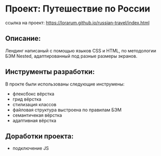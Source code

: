 # Проект: Путешествие по России
ссылка на проект: https://lorarum.github.io/russian-travel/index.html

## Описание:
Лендинг написаный с помощью языков CSS и HTML, по методологии БЭМ Nested, 
адаптированный под разные размеры экранов.

## Инструменты разработки:
В прокте были использованы следующие инструмены:
- флексбокс вёрстка
- грид вёрстка
- стилизация классов
- файловая структура выстроена по правилам БЭМ
- семантичекая вёрстка
- адаптивная вёрстка

## Доработки проекта:
- подключение JS

